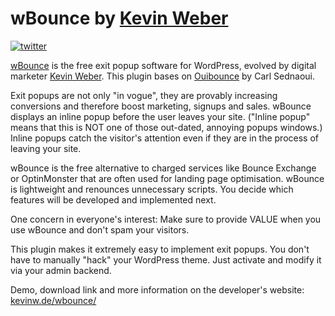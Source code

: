 wBounce by [Kevin Weber](http://kevinw.de)
====================

[![twitter](http://img.shields.io/badge/twitter-@kevinweber-blue.svg?style=flat)](http://twitter.com/kevinweber)

[wBounce](http://kevinw.de/wbounce/) is the free exit popup software for WordPress, evolved by digital marketer [Kevin Weber](http://kevinw.de). This plugin bases on [Ouibounce]( http://carlsednaoui.github.io/ouibounce/) by Carl Sednaoui.

Exit popups are not only "in vogue", they are provably increasing conversions and therefore boost marketing, signups and sales. wBounce displays an inline popup before the user leaves your site. ("Inline popup" means that this is NOT one of those out-dated, annoying popups windows.) Inline popups catch the visitor's attention even if they are in the process of leaving your site.

wBounce is the free alternative to charged services like Bounce Exchange or OptinMonster that are often used for landing page optimisation. wBounce is lightweight and renounces unnecessary scripts. You decide which features will be developed and implemented next.

One concern in everyone's interest: Make sure to provide VALUE when you use wBounce and don't spam your visitors.

This plugin makes it extremely easy to implement exit popups. You don't have to manually "hack" your WordPress theme. Just activate and modify it via your admin backend.

Demo, download link and more information on the developer's website: [kevinw.de/wbounce/](http://kevinw.de/wbounce/)

